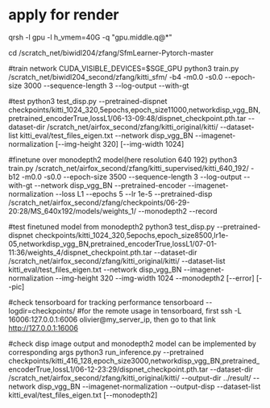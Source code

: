 # apply for render
qrsh -l gpu -l h_vmem=40G -q "gpu.middle.q@*"

cd /scratch_net/biwidl204/zfang/SfmLearner-Pytorch-master

#train network
CUDA_VISIBLE_DEVICES=$SGE_GPU python3 train.py /scratch_net/biwidl204_second/zfang/kitti_sfm/ -b4 -m0.0 -s0.0 --epoch-size 3000 --sequence-length 3 --log-output --with-gt

#test 
python3 test_disp.py --pretrained-dispnet checkpoints/kitti_1024_320,5epochs,epoch_size11000,networkdisp_vgg_BN,pretrained_encoderTrue,lossL1/06-13-09:48/dispnet_checkpoint.pth.tar --dataset-dir /scratch_net/airfox_second/zfang/kitti_original/kitti/ --dataset-list kitti_eval/test_files_eigen.txt --network disp_vgg_BN --imagenet-normalization [--img-height 320] [--img-width 1024]

#finetune over monodepth2 model(here resolution 640 192)
python3 train.py /scratch_net/airfox_second/zfang/kitti_supervised/kitti_640_192/ -b12 -m0.0 -s0.0 --epoch-size 3500 --sequence-length 3 --log-output --with-gt --network disp_vgg_BN --pretrained-encoder --imagenet-normalization --loss L1 --epochs 5 --lr 1e-5 --pretrained-disp /scratch_net/airfox_second/zfang/checkpoints/06-29-20:28/MS_640x192/models/weights_1/ --monodepth2 --record

#test finetuned model from monodepth2
python3 test_disp.py --pretrained-dispnet checkpoints/kitti_1024_320,5epochs,epoch_size8500,lr1e-05,networkdisp_vgg_BN,pretrained_encoderTrue,lossL1/07-01-11:36/weights_4/dispnet_checkpoint.pth.tar --dataset-dir /scratch_net/airfox_second/zfang/kitti_original/kitti/ --dataset-list kitti_eval/test_files_eigen.txt --network disp_vgg_BN --imagenet-normalization --img-height 320 --img-width 1024 --monodepth2 [--error] [--pic] 

#check tensorboard for tracking performance
tensorboard --logdir=checkpoints/
#for the remote usage in tensorboard, first ssh -L 16006:127.0.0.1:6006 olivier@my_server_ip, then go to that link http://127.0.0.1:16006

#check disp image output and monodepth2 model can be implemented by corresponding args
python3 run_inference.py --pretrained checkpoints/kitti_416_128,epoch_size3000,networkdisp_vgg_BN,pretrained_encoderTrue,lossL1/06-12-23:29/dispnet_checkpoint.pth.tar --dataset-dir /scratch_net/airfox_second/zfang/kitti_original/kitti/ --output-dir ../result/ --network disp_vgg_BN --imagenet-normalization --output-disp --dataset-list kitti_eval/test_files_eigen.txt [--monodepth2]